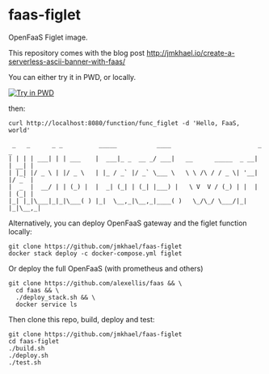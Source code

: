 # faas-figlet
OpenFaaS Figlet image.

This repository comes with the blog post http://jmkhael.io/create-a-serverless-ascii-banner-with-faas/

You can either try it in PWD, or locally.

[![Try in PWD](https://cdn.rawgit.com/play-with-docker/stacks/cff22438/assets/images/button.png)](http://play-with-docker.com/?stack=https://raw.githubusercontent.com/jmkhael/faas-figlet/master/docker-compose.yml&stack_name=func)

then:

```
curl http://localhost:8080/function/func_figlet -d 'Hello, FaaS, world'
```

```
 _   _      _ _          _____           ____                        _     _
| | | | ___| | | ___    |  ___|_ _  __ _/ ___|   __      _____  _ __| | __| |
| |_| |/ _ \ | |/ _ \   | |_ / _` |/ _` \___ \   \ \ /\ / / _ \| '__| |/ _` |
|  _  |  __/ | | (_) |  |  _| (_| | (_| |___) |   \ V  V / (_) | |  | | (_| |
|_| |_|\___|_|_|\___( ) |_|  \__,_|\__,_|____( )   \_/\_/ \___/|_|  |_|\__,_|
```

Alternatively, you can deploy OpenFaaS gateway and the figlet function locally:
```
git clone https://github.com/jmkhael/faas-figlet
docker stack deploy -c docker-compose.yml figlet
```

Or deploy the full OpenFaaS (with prometheus and others)
```
git clone https://github.com/alexellis/faas && \
  cd faas && \
  ./deploy_stack.sh && \
  docker service ls
```

Then clone this repo, build, deploy and test:

```
git clone https://github.com/jmkhael/faas-figlet
cd faas-figlet
./build.sh
./deploy.sh
./test.sh
```
